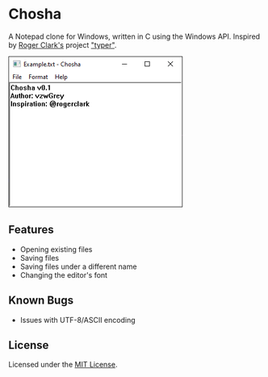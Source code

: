 # Chosha

A Notepad clone for Windows, written in C using the Windows API.
Inspired by [Roger Clark's](https://github.com/rogerclark) project ["typer"](https://github.com/rogerclark/typer).

![screenshot](screenshot.png)

## Features

 - Opening existing files
 - Saving files
 - Saving files under a different name
 - Changing the editor's font

## Known Bugs

 - Issues with UTF-8/ASCII encoding

## License

Licensed under the [MIT License](LICENSE.md).
